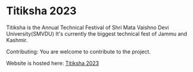 # Titiksha 2023

Titiksha is the Annual Technical Festival of Shri Mata Vaishno Devi University(SMVDU)
It's currently the biggest technical fest of Jammu and Kashmir.

Contributing:
You are welcome to contribute to the project.

Website is hosted here: [Titiksha 2023](http://titiksha2023.nishudomain.in/)
